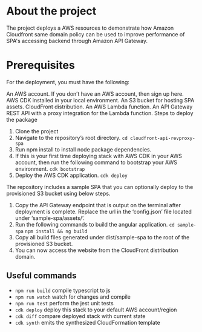 # About the project
The project deploys a AWS resources to demonstrate how Amazon Cloudfront same domain policy can be used to improve performance of SPA's accessing backend through Amazon API Gateway.

# Prerequisites
For the deployment, you must have the following:

An AWS account. If you don’t have an AWS account, then sign up here.
AWS CDK installed in your local environment.
An S3 bucket for hosting SPA assets.
CloudFront distribution.
An AWS Lambda function.
An API Gateway REST API with a proxy integration for the Lambda function.
Steps to deploy the package
1. Clone the project
1. Navigate to the repository’s root directory.
`cd cloudfront-api-revproxy-spa`
1. Run npm install to install node package dependencies.
1. If this is your first time deploying stack with AWS CDK in your AWS account, then run the following command to bootstrap your AWS environment.
`cdk bootstrap`
1. Deploy the AWS CDK application.
`cdk deploy`


The repository includes a sample SPA that you can optionally deploy to the provisioned S3 bucket using below steps. 

1. Copy the API Gateway endpoint that is output on the terminal after deployment is complete. Replace the url in the ‘config.json’ file located under ‘sample-spa/assets/’.
1. Run the following commands to build the angular application.
`cd sample-spa`
`npm install && ng build`
1. Copy all build files generated under dist/sample-spa to the root of the provisioned S3 bucket.
1. You can now access the website from the CloudFront distribution domain.


## Useful commands

* `npm run build`   compile typescript to js
* `npm run watch`   watch for changes and compile
* `npm run test`    perform the jest unit tests
* `cdk deploy`      deploy this stack to your default AWS account/region
* `cdk diff`        compare deployed stack with current state
* `cdk synth`       emits the synthesized CloudFormation template
